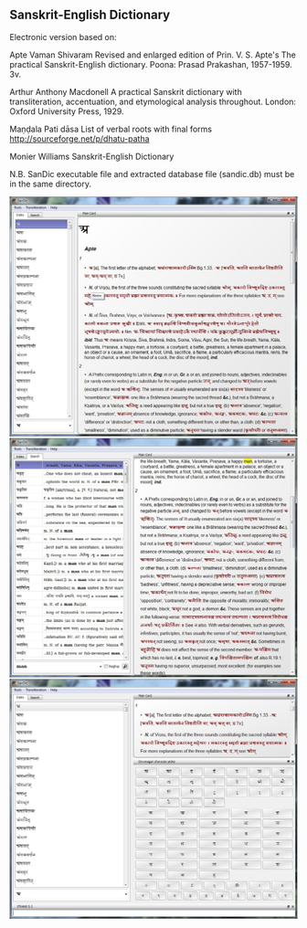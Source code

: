 ## Sanskrit-English Dictionary

Electronic version based on:

Apte Vaman Shivaram
Revised and enlarged edition of Prin. V. S. Apte's The practical Sanskrit-English dictionary. Poona: Prasad Prakashan, 1957-1959. 3v.

Arthur Anthony Macdonell
A practical Sanskrit dictionary with transliteration, accentuation, and etymological analysis throughout. London: Oxford University Press, 1929.

Maṇḍala Pati dāsa
List of verbal roots with final forms
http://sourceforge.net/p/dhatu-patha

Monier Williams
Sanskrit-English Dictionary

N.B.
SanDic executable file and extracted database file (sandic.db) must be in the same directory.

![Alt text](/misc/imgs/1.jpg?raw=true "Screen1")
![Alt text](/misc/imgs/2.jpg?raw=true "Screen2")
![Alt text](/misc/imgs/3.jpg?raw=true "Screen3")

